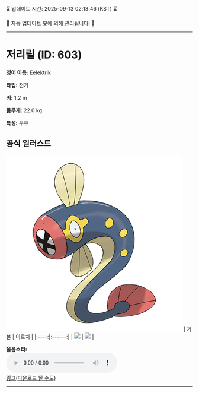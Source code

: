 
⏳ 업데이트 시간: 2025-09-13 02:13:46 (KST) ⏳

🤖 자동 업데이트 봇에 의해 관리됩니다! 🤖

---

# 저리릴 (ID: 603)
**영어 이름:** Eelektrik

**타입:** 전기

**키:** 1.2 m

**몸무게:** 22.0 kg

**특성:** 부유

## 공식 일러스트
![](https://raw.githubusercontent.com/PokeAPI/sprites/master/sprites/pokemon/other/official-artwork/603.png)
| 기본 | 이로치 |
|:----:|:------:|
| <img src="http://play.pokemonshowdown.com/sprites/ani/eelektrik.gif" width="200"> | <img src="http://play.pokemonshowdown.com/sprites/ani-shiny/eelektrik.gif" width="200"> |

**울음소리:**<br><audio controls src="https://raw.githubusercontent.com/PokeAPI/cries/main/cries/pokemon/latest/603.ogg"></audio><br> [링크(다운로드 될 수도)](https://raw.githubusercontent.com/PokeAPI/cries/main/cries/pokemon/latest/603.ogg)


---

